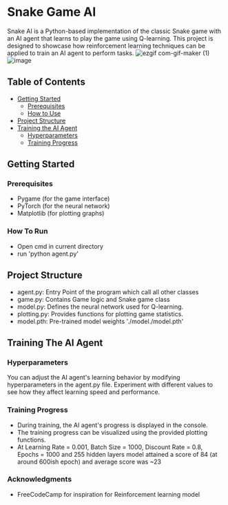 # Snake Game AI

Snake AI is a Python-based implementation of the classic Snake game with an AI agent that learns to play the game using Q-learning. This project is designed to showcase how reinforcement learning techniques can be applied to train an AI agent to perform tasks.
![ezgif com-gif-maker (1)](https://github.com/kev0-4/Snake-Game-AI/assets/110706642/23494b1b-f0a8-418e-9175-466aca95bd11)
![image](https://github.com/kev0-4/Snake-Game-AI/assets/110706642/8bf6bb39-4866-428c-9b17-aa91b755e289)

## Table of Contents
- [Getting Started](#getting-started)
    - [Prerequisites](#prerequisites)
    - [How to Use](#how-to-use)
- [Project Structure](#project-structure)
- [Training the AI Agent](#training-the-ai-agent)
  - [Hyperparameters](#hyperparameters) 
  - [Training Progress](#training-progress)

## Getting Started
### Prerequisites
- Pygame (for the game interface)
- PyTorch (for the neural network)
- Matplotlib (for plotting graphs)
### How To Run
- Open cmd in current directory
- run 'python agent.py'
## Project Structure
- agent.py: Entry Point of the program which call all other classes
- game.py: Contains Game logic and Snake game class
- model.py: Defines the neural network used for Q-learning.
- plotting.py: Provides functions for plotting game statistics.
- model.pth: Pre-trained model weights './model./model.pth'
## Training The AI Agent
### Hyperparameters
You can adjust the AI agent's learning behavior by modifying hyperparameters in the agent.py file. Experiment with different values to see how they affect learning speed and performance.
### Training Progress
- During training, the AI agent's progress is displayed in the console.
- The training progress can be visualized using the provided plotting functions.
- At Learning Rate = 0.001, Batch Size = 1000, Discount Rate = 0.8, Epochs = 1000 and 255 hidden layers model attained a score of 84 (at around 600ish epoch) and average score was ~23

### Acknowledgments
- FreeCodeCamp for inspiration for Reinforcement learning model


